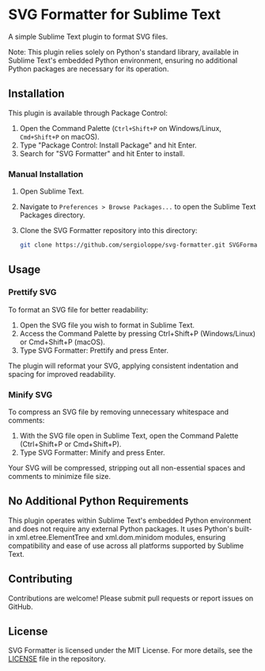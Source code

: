 # SVG Formatter for Sublime Text

A simple Sublime Text plugin to format SVG files.


Note: This plugin relies solely on Python's standard library, available in Sublime Text's embedded Python environment, ensuring no additional Python packages are necessary for its operation.


## Installation

This plugin is available through Package Control:

1. Open the Command Palette (`Ctrl+Shift+P` on Windows/Linux, `Cmd+Shift+P` on macOS).
2. Type "Package Control: Install Package" and hit Enter.
3. Search for "SVG Formatter" and hit Enter to install.

### Manual Installation

1. Open Sublime Text.
2. Navigate to `Preferences > Browse Packages...` to open the Sublime Text Packages directory.
3. Clone the SVG Formatter repository into this directory:

   ```bash
   git clone https://github.com/sergioloppe/svg-formatter.git SVGFormatter


## Usage

### Prettify SVG
To format an SVG file for better readability:

1. Open the SVG file you wish to format in Sublime Text.
2. Access the Command Palette by pressing Ctrl+Shift+P (Windows/Linux) or Cmd+Shift+P (macOS).
3. Type SVG Formatter: Prettify and press Enter.

The plugin will reformat your SVG, applying consistent indentation and spacing for improved readability.

### Minify SVG
To compress an SVG file by removing unnecessary whitespace and comments:

1. With the SVG file open in Sublime Text, open the Command Palette (Ctrl+Shift+P or Cmd+Shift+P).
2. Type SVG Formatter: Minify and press Enter.

Your SVG will be compressed, stripping out all non-essential spaces and comments to minimize file size.

## No Additional Python Requirements
This plugin operates within Sublime Text's embedded Python environment and does not require any external Python packages. It uses Python's built-in xml.etree.ElementTree and xml.dom.minidom modules, ensuring compatibility and ease of use across all platforms supported by Sublime Text.

## Contributing

Contributions are welcome! Please submit pull requests or report issues on GitHub.

## License

SVG Formatter is licensed under the MIT License. For more details, see the [LICENSE](LICENSE) file in the repository.
